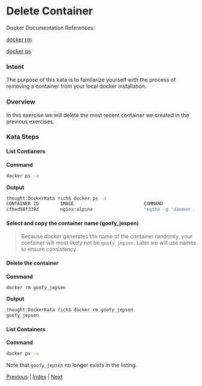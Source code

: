 # Delete Container

Docker Documentation References:

[docker rm](https://docs.docker.com/engine/reference/commandline/rm/)

[docker ps](https://docs.docker.com/engine/reference/commandline/ps/)

### Intent

The purpose of this kata is to familarize yourself with the process of removing a container from your local docker installation.

### Overview

In this exercise we will delete the most recent container we created in the previous exercises.

### Kata Steps

#### List Contianers

**Command**

```bash
docker ps -a
```

**Output**

```bash
thought:DockerKata rich$ docker ps -a
CONTAINER ID        IMAGE                          COMMAND                  CREATED             STATUS                      PORTS               NAMES
cfbed98f339d        nginx:alpine                   "nginx -g 'daemon ..."   5 minutes ago       Exited (0) 5 minutes ago                        goofy_jepsen
```

#### Select and copy the container name (goofy_jespen)

> Because docker generates the name of the container randomly, your container will most likely not be `goofy_jepsen`. Later we will use names to ensure consistency.

#### Delete the container

**Command**

```bash
docker rm goofy_jepsen
```

**Output**

```bash
thought:DockerKata rich$ docker rm goofy_jepsen
goofy_jepsen
```

#### List Containers

**Command**

```bash
docker ps -a
```

Note that `goofy_jepsen` no longer exists in the listing.

[Previous](3_list_containers.md) | [Index](README.md) | [Next](5_delete_image.md)
